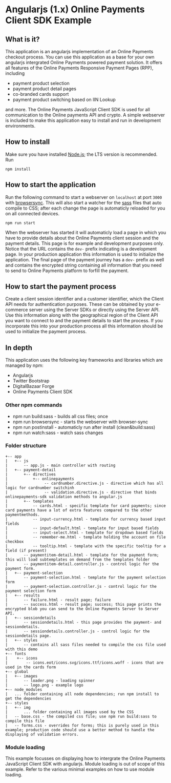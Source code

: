 # Angularjs (1.x) Online Payments Client SDK Example

## What is it?

This application is an angularjs implementation of an Online Payments checkout process. You can use this application as a base for your own angularjs intergrated Online Payments powered payment solution.
It offers all features of the Online Payments Responsive Payment Pages (RPP), including
* payment product selection
* payment product detail pages
* co-branded cards support
* payment product switching based on IIN Lookup

and more.
The Online Payments JavaScript Client SDK is used for all communication to the Online payments API and crypto. A simple webserver is included to make this application easy to install and run in development environments.

## How to install

Make sure you have installed [Node.js](https://nodejs.org/en/); the LTS version is recommended. Run

    npm install

## How to start the application

Run the following command to start a webserver on `localhost` at port `3000` with [browsersync](https://www.browsersync.io/).
This will also start a watcher for the [sass](http://sass-lang.com/) files that auto compile to CSS; after each change the page is automaticly reloaded for you on all connected devices.

    npm run start

When the webserver has started it will automaticly load a page in which you have to provide details about the Online Payments client session and the payment details. This page is for example and development purposes only. Notice that the URL contains the `dev-` prefix indicating is a development page. In your production application this information is used to initialize the application.
The final page of the payment journey has a `dev-` prefix as well and contains the encrypted string containing all information that you need to send to Online Payments platform to forfill the payment.

## How to start the payment process

Create a client session identifier and a customer identifier, which the Client API needs for authentication purposes.
These can be obtained by your e-commerce server using the Server SDKs or directly using the Server API. Use this information along with the geographical region of the Client API you want to connect to and the payment details to start the process.
If you incorporate this into your production process all this information should be used to initialize the payment process.

## In depth

This application uses the following key frameworks and libraries which are managed by npm:
* Angularjs
* Twitter Bootstrap
* DigitalBazaar Forge
* Online Payments Client SDK

### Other npm commands

* npm run build:sass - builds all css files; once
* npm run browsersync - starts the webserver with browser-sync
* npm run postinstall - automaticly run after install (clean&build:sass)
* npm run watch:sass - watch sass changes

### Folder structure

```
+-- app
|   +-- js
|       -- app.js - main controller with routing
|   +-- payment-detail
|       +-- directives
|           +-- onlinepayments
|                -- cardnumber.directive.js - directive which has all logic for cardnumber switchinh
|                -- validation.directive.js - directive that binds onlinepayments-sdk validation methods to angular.js
|       +-- templates
|           -- cards.html - specific template for card payments; since card payments have a lot of extra features compared to the other paymentmethods.
|           -- input-currency.html - template for currency based input fields
|           -- input-default.html - template for input based fields
|           -- input-select.html - template for dropdown based fields
|           -- remember-me.html - template holding the account on file checkbox
|           -- tooltip.html - template with the specific tooltip for a field (if present)
|       -- paymentitem-detail.html - template for the payment form; this will load subtemplates on demand from the templates folder
|       -- paymentitem-detail.controller.js - control logic for the payment form.
|   +-- payment-selection
|       -- payment-selection.html - template for the payment selection form
|       -- payment-selection.controller.js - control logic for the payment selection form
|   +-- results
|       -- failure.html - result page; failure
|       -- success.html - result page; success; this page prints the encrypted blob you can send to the Online Payments Server to Server API.
|   +-- sessiondetails
|       -- sessiondetails.html - this page provides the payment- and sessiondetails.
|       -- sessiondetails.controller.js - control logic for the sessiondetails page.
|   +-- styles
|       -- contains all sass files needed to compile the css file used with this demo
+-- fonts
|    +-- icons
|        -- icons.eot/icons.svg/icons.ttf/icons.woff - icons that are used in the cards form
+-- global
|   +-- images
|       -- loader.png - loading spinner
|       -- logo.png - example logo
+-- node_modules
|   ... folder containing all node dependencies; run npm install to get the dependencies
+-- styles
|   +-- img
|       ... folder containing all images used by the CSS
|   -- base.css - the compiled css file; use npm run build:sass to compile this file
|   -- forms.css - overrides for forms; this is purely used in this example; production code should use a better method to handle the displaying of validation errors.
```

### Module loading

This example focusses on displaying how to intergrate the Online Payments JavaScript Client SDK with angularjs. Module loading is out of scope of this example.
Refer to the various minimal examples on how to use module loading.
